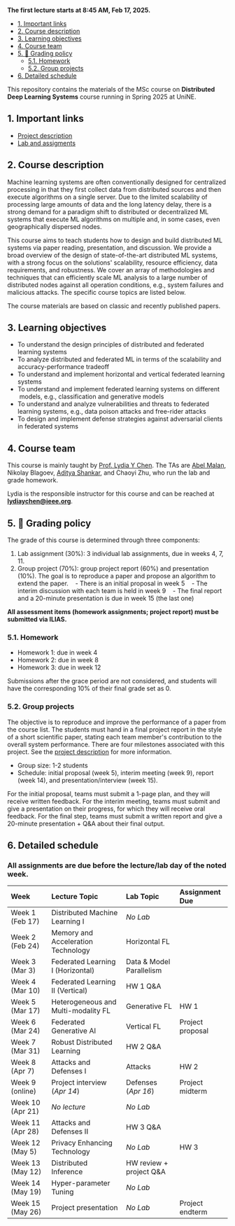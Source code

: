 
**The first lecture starts at 8:45 AM, Feb 17, 2025.**

- [1. Important links](#1-important-links)
- [2. Course description](#2-course-description)
- [3. Learning objectives](#3-learning-objectives)
- [4. Course team](#4-course-team)
- [5. :dart: Grading policy](#5-dart-grading-policy)
  - [5.1. Homework](#51-homework)
  - [5.2. Group projects](#52-group-projects)
- [6. Detailed schedule](#6-detailed-schedule)

This repository contains the materials of the MSc course on **Distributed Deep Learning Systems** course running in Spring 2025 at UniNE.

## 1. Important links

- [Project description](project.md)
- [Lab and assigments](lab/README.md)

## 2. Course description

Machine learning systems are often conventionally designed for centralized processing in that they first collect data from distributed sources and then execute algorithms on a single server. Due to the limited scalability of processing large amounts of data and the long latency delay, there is a strong demand for a paradigm shift to distributed or decentralized ML systems that execute ML algorithms on multiple and, in some cases, even geographically dispersed nodes.

This course aims to teach students how to design and build distributed ML systems via paper reading, presentation, and discussion. We provide a broad overview of the design of state-of-the-art distributed ML systems, with a strong focus on the solutions' scalability, resource efficiency, data requirements, and robustness. We cover an array of methodologies and techniques that can efficiently scale ML analysis to a large number of distributed nodes against all operation conditions, e.g., system failures and malicious attacks. The specific course topics are listed below.

The course materials are based on classic and recently published papers.

## 3. Learning objectives

- To understand the design principles of distributed and federated learning systems
- To analyze distributed and federated ML in terms of the scalability and accuracy-performance tradeoff
- To understand and implement horizontal and vertical federated learning systems
- To understand and implement federated learning systems on different  models, e.g., classification and generative models
- To understand and analyze vulnerabilities and threats to federated learning systems, e.g., data poison attacks and free-rider attacks
- To design and implement defense strategies against adversarial clients in federated systems

## 4. Course team

This course is mainly taught by [Prof. Lydia Y Chen](https://lydiaychen.github.io/).
The TAs are [Abel Malan](mailto:abele.malan@unine.ch), Nikolay Blagoev, [Aditya Shankar](mailto:a.shankar@tudelft.nl), and Chaoyi Zhu, who run the lab and grade homework.

Lydia is the responsible instructor for this course and can be reached at **lydiaychen@ieee.org**.

## 5. :dart: Grading policy

The grade of this course is determined through three components:

1. Lab assignment (30%): 3 individual lab assignments, due in weeks 4, 7, 11.
2. Group project (70%): group project report (60%) and presentation (10%). The goal is to reproduce a paper and propose an algorithm to extend the paper.
   - There is an initial proposal in week 5
   - The interim discussion with each team is held in week 9
   - The final report and a 20-minute presentation is due in week 15 (the last one)

**All assessment items (homework assignments; project report) must be submitted via ILIAS.**

### 5.1. Homework

- Homework 1: due in week 4
- Homework 2: due in week 8
- Homework 3: due in week 12

Submissions after the grace period are not considered, and students will have the corresponding 10% of their final grade set as 0.

### 5.2. Group projects

The objective is to reproduce and improve the performance of a paper from the course list. The students must hand in a final project report in the style of a short scientific paper, stating each team member's contribution to the overall system performance. There are four milestones associated with this project. See the [project description](project.md) for more information.

- Group size: 1-2 students
- Schedule: initial proposal (week 5), interim meeting (week 9), report (week 14), and presentation/interview (week 15).

For the initial proposal, teams must submit a 1-page plan, and they will receive written feedback.
For the interim meeting, teams must submit and give a presentation on their progress, for which they will receive oral feedback.
For the final step, teams must submit a written report and give a 20-minute presentation + Q&A about their final output.

## 6. Detailed schedule

### All assignments are due before the lecture/lab day of the noted week.


| Week             | Lecture Topic                       | Lab Topic                | Assignment Due           |
|:-----------------|:------------------------------------|:-------------------------|:-------------------------|
| Week 1 (Feb 17)  | Distributed Machine Learning I      | *No Lab*                 |                          |
| Week 2 (Feb 24)  | Memory and Acceleration Technology  | Horizontal FL            |                          |
| Week 3 (Mar 3)   | Federated Learning I (Horizontal)   | Data & Model Parallelism |                          |
| Week 4 (Mar 10)  | Federated Learning II (Vertical)    | HW 1 Q&A                 |                          |
| Week 5 (Mar 17)  | Heterogeneous and Multi-modality FL | Generative FL            | HW 1                     |
| Week 6 (Mar 24)  | Federated Generative AI             | Vertical FL              | Project proposal         |
| Week 7 (Mar 31)  |  Robust Distributed Learning        | HW 2 Q&A                 |                          |
| Week 8 (Apr 7)   |  Attacks and Defenses I             | Attacks                  | HW 2                     |
| Week 9 (online)  | Project interview (*Apr 14*)        | Defenses (*Apr 16*)      | Project midterm          |
| Week 10 (Apr 21) | *No lecture*                        | *No Lab*                 |                          |
| Week 11 (Apr 28) | Attacks and Defenses II             | HW 3 Q&A                 |                          |
| Week 12 (May 5)  | Privacy Enhancing Technology        | *No Lab*                 | HW 3                     |
| Week 13 (May 12) |   Distributed Inference             | HW review + project Q&A  |                          |
| Week 14 (May 19) | Hyper-parameter Tuning              | *No Lab*                 |                          |
| Week 15 (May 26) | Project presentation                | *No Lab*                 | Project endterm          |
